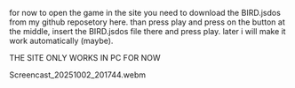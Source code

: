 for now to open the game in the site you need to download the BIRD.jsdos from my github reposetory here. than press play and press on the button at the middle, insert the BIRD.jsdos file there and press play.
later i will make it work automatically (maybe).

THE SITE ONLY WORKS IN PC FOR NOW

Screencast_20251002_201744.webm
